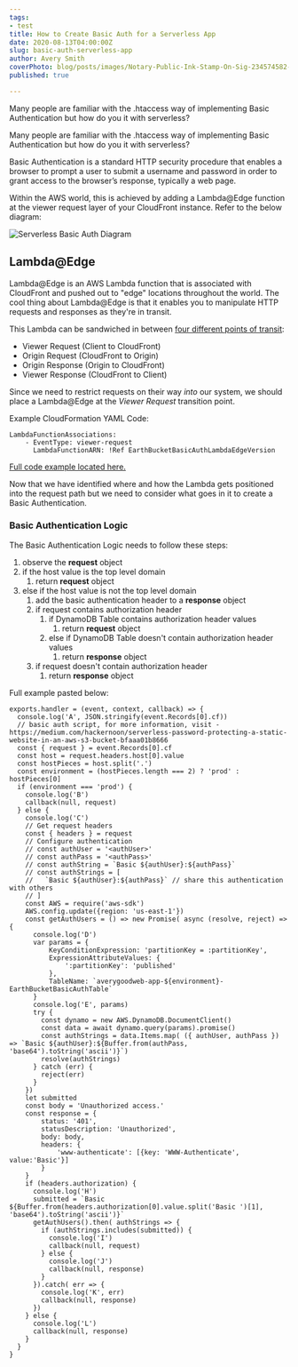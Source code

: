 ```yaml
---
tags:
- test
title: How to Create Basic Auth for a Serverless App
date: 2020-08-13T04:00:00Z
slug: basic-auth-serverless-app
author: Avery Smith
coverPhoto: blog/posts/images/Notary-Public-Ink-Stamp-On-Sig-234574582-2020-08-13..jpg
published: true

---
```

Many people are familiar with the .htaccess way of implementing Basic Authentication but how do you it with serverless?

<!-- endexcerpt -->

Many people are familiar with the .htaccess way of implementing Basic Authentication but how do you it with serverless?

Basic Authentication is a standard HTTP security procedure that enables a browser to prompt a user to submit a username and password in order to grant access to the browser’s response, typically a web page.

Within the AWS world, this is achieved by adding a Lambda@Edge function at the viewer request layer of your CloudFront instance. Refer to the below diagram:

![Serverless Basic Auth Diagram](https://s3.amazonaws.com/averygoodweb-app-prod-earthbucket-media/blog/posts/images/serverless-basic-auth-2020-08-13..svg "Serverless Basic Auth Diagram")

## Lambda@Edge

Lambda@Edge is an AWS Lambda function that is associated with CloudFront and pushed out to "edge" locations throughout the world. The cool thing about Lambda@Edge is that it enables you to manipulate HTTP requests and responses as they're in transit.

This Lambda can be sandwiched in between [four different points of transit](https://docs.aws.amazon.com/AmazonCloudFront/latest/DeveloperGuide/lambda-event-structure.html):

* Viewer Request (Client to CloudFront)
* Origin Request (CloudFront to Origin)
* Origin Response (Origin to CloudFront)
* Viewer Response (CloudFront to Client)

Since we need to restrict requests on their way _into_ our system, we should place a Lambda@Edge at the _Viewer Request_ transition point.

Example CloudFormation YAML Code:

    LambdaFunctionAssociations:
    	- EventType: viewer-request
    	  LambdaFunctionARN: !Ref EarthBucketBasicAuthLambdaEdgeVersion

[Full code example located here.](https://github.com/averygoodidea/averygoodwebapp-infrastructure/blob/d81ef47fb6a7c02115caecfb3a81a1f8c2e5cc04/cloudformation/aircdn.yaml#L41)

Now that we have identified where and how the Lambda gets positioned into the request path but we need to consider what goes in it to create a Basic Authentication.

### Basic Authentication Logic

The Basic Authentication Logic needs to follow these steps:

1. observe the **request** object
2. if the host value is the top level domain
   1. return **request** object
3. else if the host value is not the top level domain
   1. add the basic authentication header to a **response** object
   2. if request contains authorization header
      1. if DynamoDB Table contains authorization header values
         1. return **request** object
      2. else if DynamoDB Table doesn't contain authorization header values
         1. return **response** object
   3. if request doesn't contain authorization header
      1. return **response** object

Full example pasted below:

    exports.handler = (event, context, callback) => {
      console.log('A', JSON.stringify(event.Records[0].cf))
      // basic auth script, for more information, visit - https://medium.com/hackernoon/serverless-password-protecting-a-static-website-in-an-aws-s3-bucket-bfaaa01b8666
      const { request } = event.Records[0].cf
      const host = request.headers.host[0].value
      const hostPieces = host.split('.')
      const environment = (hostPieces.length === 2) ? 'prod' : hostPieces[0]
      if (environment === 'prod') {
        console.log('B')
        callback(null, request)
      } else {
        console.log('C')
        // Get request headers
        const { headers } = request
        // Configure authentication
        // const authUser = '<authUser>'
        // const authPass = '<authPass>'
        // const authString = `Basic ${authUser}:${authPass}`
        // const authStrings = [
        //   `Basic ${authUser}:${authPass}` // share this authentication with others
        // ]
        const AWS = require('aws-sdk')
        AWS.config.update({region: 'us-east-1'})
        const getAuthUsers = () => new Promise( async (resolve, reject) => {
          console.log('D')
          var params = {
              KeyConditionExpression: 'partitionKey = :partitionKey',
              ExpressionAttributeValues: {
                  ':partitionKey': 'published'
              },
              TableName: `averygoodweb-app-${environment}-EarthBucketBasicAuthTable`
          }
          console.log('E', params)
          try {
            const dynamo = new AWS.DynamoDB.DocumentClient()
            const data = await dynamo.query(params).promise()
            const authStrings = data.Items.map( ({ authUser, authPass }) => `Basic ${authUser}:${Buffer.from(authPass, 'base64').toString('ascii')}`)
            resolve(authStrings)
          } catch (err) {
            reject(err)
          }
        })
        let submitted
        const body = 'Unauthorized access.'
        const response = {
            status: '401',
            statusDescription: 'Unauthorized',
            body: body,
            headers: {
                'www-authenticate': [{key: 'WWW-Authenticate', value:'Basic'}]
            }
        }
        if (headers.authorization) {
          console.log('H')
          submitted = `Basic ${Buffer.from(headers.authorization[0].value.split('Basic ')[1], 'base64').toString('ascii')}`
          getAuthUsers().then( authStrings => {
            if (authStrings.includes(submitted)) {
              console.log('I')
              callback(null, request)
            } else {
              console.log('J')
              callback(null, response)
            }
          }).catch( err => {
            console.log('K', err)
            callback(null, response)
          })
        } else {
          console.log('L')
          callback(null, response)
        }
      }
    }